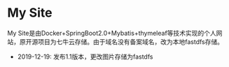 # My Site

My Site是由Docker+SpringBoot2.0+Mybatis+thymeleaf等技术实现的个人网站，原开源项目为七牛云存储。由于域名没有备案域名，改为本地fastdfs存储。

- 2019-12-19: 发布1.1版本，更改图片存储为fastdfs
